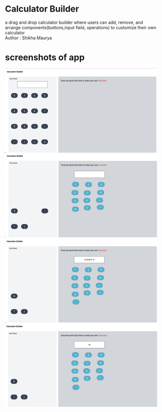 # Calculator Builder
a drag and drop calculator builder where users can add, remove, and arrange components(buttons,input field, operations) to customize their own calculator
<br>
Author : Shikha Maurya
<br>



# screenshots of app
![Initial rendered page](./public/screenshots/Screenshot%201.png)
![component dragged page](./public/screenshots/Screenshot%202.png)
![operation page](./public/screenshots/Screenshot%203.png)
![operation output on display page](./public/screenshots/Screenshot%204.png)